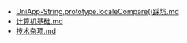 - [UniApp-String.prototype.localeCompare()踩坑.md](1000-技术\9000-工作\UniApp-String.prototype.localeCompare()踩坑.md)- [计算机基础.md](1000-技术\计算机基础.md)- [技术杂项.md](1000-技术\技术杂项.md)